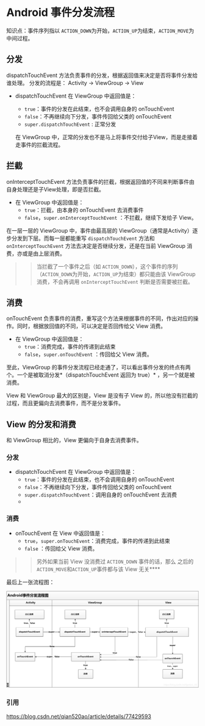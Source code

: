 # Android 事件分发流程
知识点：事件序列指以 `ACTION_DOWN`为开始，`ACTION_UP`为结束，`ACTION_MOVE`为中间过程。
## 分发
dispatchTouchEvent 方法负责事件的分发，根据返回值来决定是否将事件分发给谁处理。
分发的流程是： Activity -> ViewGroup -> View

* dispatchTouchEvent 在 ViewGroup 中返回值是：
    * `true`：事件的分发在此结束，也不会调用自身的 onTouchEvent
    * `false`：不再继续向下分发，事件传回给父类的 onTouchEvent
    * `super.dispatchTouchEvent` : 正常分发

    在 ViewGroup 中，正常的分发也不是马上将事件交付给子View，而是走接着走事件的拦截流程。

## 拦截
onInterceptTouchEvent 方法负责事件的拦截，根据返回值的不同来判断事件由自身处理还是子View处理，即是否拦截。

* 在 ViewGroup 中返回值是：
    * `true`：拦截，由本身的 onTouchEvent 去消费事件
    * `false`，`super.onInterceptTouchEvent` ：不拦截，继续下发给子 View。

在一层一层的 ViewGroup 中，事件由最高层的 ViewGroup（通常是Activity）逐步分发到下层。而每一层都能重写 `dispatchTouchEvent` 方法和 `onInterceptTouchEvent` 方法去决定是否继续分发，还是在当前 ViewGroup 消费，亦或是由上层消费。

>> 当拦截了一个事件之后（如 `ACTION_DOWN`），这个事件的序列（`ACTION_DOWN`为开始，`ACTION_UP`为结束）都只能由该
ViewGroup 消费，不会再调用 `onInterceptTouchEvent` 判断是否需要被拦截。


## 消费

onTouchEvent 负责事件的消费，重写这个方法来根据事件的不同，作出对应的操作。同时，根据放回值的不同，可以决定是否回传给父 View 消费。

* 在 ViewGroup 中返回值是：
    * `true`：消费完成，事件的传递到此结束
    * `false`，`super.onTouchEvent` ：传回给父 View 消费。
    
至此，ViewGroup 的事件分发流程已经走通了，可以看出事件分发的终点有两个。一个是被取消分发*（dispatchTouchEvent 返回为 true）* ，另一个就是被消费。

View 和 ViewGroup 最大的区别是，View 是没有子 View 的，所以他没有拦截的过程，而且更偏向去消费事件，而不是分发事件。
## View 的分发和消费
和 ViewGroup 相比的，View 更偏向于自身去消费事件。
### 分发
* dispatchTouchEvent 在 ViewGroup 中返回值是：
    * `true`：事件的分发在此结束，也不会调用自身的 onTouchEvent
    * `false`：不再继续向下分发，事件传回给父类的 onTouchEvent
    * `super.dispatchTouchEvent`：调用自身的 onTouchEvent 去消费
    * 
### 消费
* onTouchEvent 在 View 中返回值是：
    * `true`，`super.onTouchEvent`：消费完成，事件的传递到此结束
    * `false` ：传回给父 View 消费。


>> 另外如果当前 View 没消费过 `ACTION_DOWN` 事件的话，那么 之后的`ACTION_MOVE`和`ACTION_UP`事件都与该 View 无关****

最后上一张流程图：

![2019012400325845](media/15607558407893/2019012400325845.png)

### 引用
https://blog.csdn.net/qian520ao/article/details/77429593